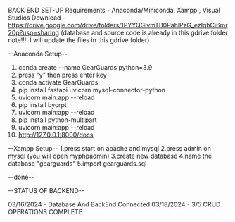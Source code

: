 BACK END SET-UP
Requirements - Anaconda/Miniconda, Xampp , Visual Studios
Download - https://drive.google.com/drive/folders/1PYYQGlvmTB0PahlPzG_ezIqhCi6mr20p?usp=sharing (database and source code is already in this gdrive folder note!!!: I will update the files in this gdrive folder)

--Anaconda Setup-- 
1. conda create --name GearGuards python=3.9
2. press "y" then press enter key
3. conda activate GearGuards
4. pip install fastapi uvicorn mysql-connector-python
5. uvicorn main:app --reload
6. pip install bycrpt
7. uvicorn main:app --reload
8. pip install python-multipart
9. uvicorn main:app --reload
10. http://127.0.0.1:8000/docs

--Xampp Setup--
1.press start on apache and mysql
2.press admin on mysql (you will open myphpadmin)
3.create new database
4.name the database "gearguards"
5.import gearguards.sql

--done--

--STATUS OF BACKEND--

03/16/2024 - Database And BackEnd Connected
03/18/2024 - 3/5 CRUD OPERATIONS COMPLETE 



    
